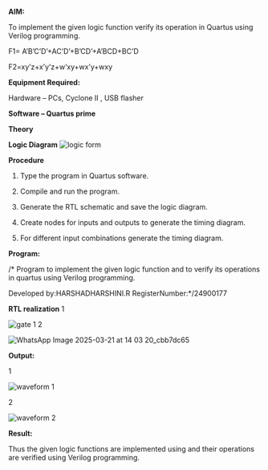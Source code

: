 

**AIM:**

To implement the given logic function verify its operation in Quartus using Verilog programming.

F1= A’B’C’D’+AC’D’+B’CD’+A’BCD+BC’D 

F2=xy’z+x’y’z+w’xy+wx’y+wxy

**Equipment Required:**

Hardware – PCs, Cyclone II , USB flasher

**Software – Quartus prime**

**Theory**

**Logic Diagram**
![logic form](https://github.com/user-attachments/assets/0293eaef-c1d3-42b7-8d02-f45a5a27c93e)

**Procedure**

1.	Type the program in Quartus software.

2.	Compile and run the program.

3.	Generate the RTL schematic and save the logic diagram.

4.	Create nodes for inputs and outputs to generate the timing diagram.

5.	For different input combinations generate the timing diagram.


**Program:**

/* Program to implement the given logic function and to verify its operations in quartus using Verilog programming. 

Developed by:HARSHADHARSHINI.R RegisterNumber:*/24900177


**RTL realization**
1

![gate 1](https://github.com/user-attachments/assets/3dc64d55-475d-40e1-92ed-4619c1b6b663)
2

![WhatsApp Image 2025-03-21 at 14 03 20_cbb7dc65](https://github.com/user-attachments/assets/3d895b6b-5d20-479e-9e7c-ab1ee24d6816)

**Output:**

1

![waveform 1](https://github.com/user-attachments/assets/e039f09a-013d-43fa-aa0d-db5cbeff4d83)

2

![waveform 2](https://github.com/user-attachments/assets/80148762-1437-44b1-b246-905c709e5d1e)

**Result:**

Thus the given logic functions are implemented using and their operations are verified using Verilog programming.

